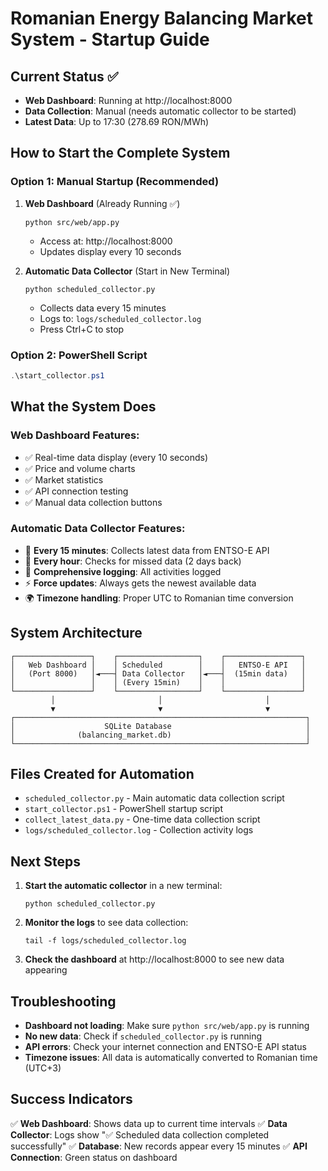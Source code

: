 # Romanian Energy Balancing Market System - Startup Guide

## Current Status ✅
- **Web Dashboard**: Running at http://localhost:8000
- **Data Collection**: Manual (needs automatic collector to be started)
- **Latest Data**: Up to 17:30 (278.69 RON/MWh)

## How to Start the Complete System

### Option 1: Manual Startup (Recommended)

1. **Web Dashboard** (Already Running ✅)
   ```
   python src/web/app.py
   ```
   - Access at: http://localhost:8000
   - Updates display every 10 seconds

2. **Automatic Data Collector** (Start in New Terminal)
   ```
   python scheduled_collector.py
   ```
   - Collects data every 15 minutes
   - Logs to: `logs/scheduled_collector.log`
   - Press Ctrl+C to stop

### Option 2: PowerShell Script
```powershell
.\start_collector.ps1
```

## What the System Does

### Web Dashboard Features:
- ✅ Real-time data display (every 10 seconds)
- ✅ Price and volume charts
- ✅ Market statistics
- ✅ API connection testing
- ✅ Manual data collection buttons

### Automatic Data Collector Features:
- 🔄 **Every 15 minutes**: Collects latest data from ENTSO-E API
- 🔄 **Every hour**: Checks for missed data (2 days back)
- 📝 **Comprehensive logging**: All activities logged
- ⚡ **Force updates**: Always gets the newest available data
- 🌍 **Timezone handling**: Proper UTC to Romanian time conversion

## System Architecture

```
┌─────────────────┐    ┌──────────────────┐    ┌─────────────────┐
│   Web Dashboard │    │ Scheduled        │    │   ENTSO-E API   │
│   (Port 8000)   │◄───┤ Data Collector   │◄───┤  (15min data)   │
│                 │    │ (Every 15min)    │    │                 │
└─────────────────┘    └──────────────────┘    └─────────────────┘
         │                       │                       │
         ▼                       ▼                       ▼
┌─────────────────────────────────────────────────────────────────┐
│                    SQLite Database                              │
│              (balancing_market.db)                              │
└─────────────────────────────────────────────────────────────────┘
```

## Files Created for Automation

- `scheduled_collector.py` - Main automatic data collection script
- `start_collector.ps1` - PowerShell startup script
- `collect_latest_data.py` - One-time data collection script
- `logs/scheduled_collector.log` - Collection activity logs

## Next Steps

1. **Start the automatic collector** in a new terminal:
   ```
   python scheduled_collector.py
   ```

2. **Monitor the logs** to see data collection:
   ```
   tail -f logs/scheduled_collector.log
   ```

3. **Check the dashboard** at http://localhost:8000 to see new data appearing

## Troubleshooting

- **Dashboard not loading**: Make sure `python src/web/app.py` is running
- **No new data**: Check if `scheduled_collector.py` is running
- **API errors**: Check your internet connection and ENTSO-E API status
- **Timezone issues**: All data is automatically converted to Romanian time (UTC+3)

## Success Indicators

✅ **Web Dashboard**: Shows data up to current time intervals
✅ **Data Collector**: Logs show "✅ Scheduled data collection completed successfully"
✅ **Database**: New records appear every 15 minutes
✅ **API Connection**: Green status on dashboard
